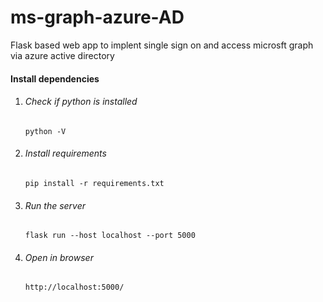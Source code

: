 # ms-graph-azure-AD
Flask based web app to implent single sign on and access microsft graph via azure active directory


<h4>Install dependencies</h4>
<ol>
  <li><h6>Check if python is installed </h6></li>
  <code>python -V</code>
  <li><h6>Install requirements </h6></li>
  <code>pip install -r requirements.txt</code>
  <li><h6>Run the server  </h6></li>
  <code>flask run --host localhost --port 5000</code>
  <li><h6>Open in browser</h6></li>
  <code>http://localhost:5000/</code>
  
 </ol>
